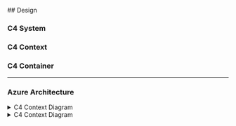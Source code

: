 ## Design

### C4 System
### C4 Context
### C4 Container

---

### Azure Architecture



  <details>
    <summary>C4 Context Diagram</summary>

      ![your-UML-diagram-name](http://www.plantuml.com/plantuml/proxy?cache=no&src=https://raw.githubusercontent.com/edfenergy/az-devops-build-image-factory/modules/30_src_applications/shared_image_gallery/docs/new_image_factory_infrastructure.uml)
  </details>

  <details>
    <summary>C4 Context Diagram</summary>

    ```uml
    {{ include "./docs/new_image_factory_infrastructure.uml" }}
    ```
   ![infra](./docs/new_image_factory_infrastructure.png)

  </details>